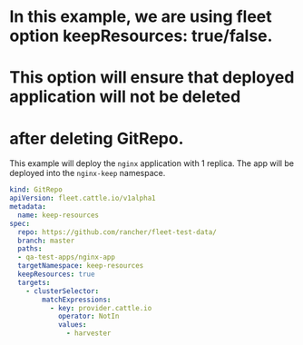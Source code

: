# In this example, we are using fleet option keepResources: true/false.
# This option will ensure that deployed application will not be deleted
# after deleting GitRepo.

This example will deploy the `nginx` application with 1 replica.
The app will be deployed into the `nginx-keep` namespace.

```yaml
kind: GitRepo
apiVersion: fleet.cattle.io/v1alpha1
metadata:
  name: keep-resources
spec:
  repo: https://github.com/rancher/fleet-test-data/
  branch: master
  paths:
  - qa-test-apps/nginx-app
  targetNamespace: keep-resources
  keepResources: true
  targets:
    - clusterSelector:
        matchExpressions:
          - key: provider.cattle.io
            operator: NotIn
            values:
              - harvester
```

